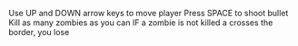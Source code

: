Use UP and DOWN arrow keys to move player
Press SPACE to shoot bullet
Kill as many zombies as you can
IF a zombie is not killed a crosses the border, you lose
